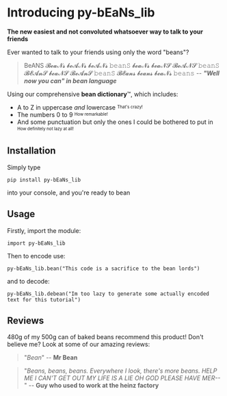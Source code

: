 # Introducing py-bEaNs_lib
**The new easiest and not convoluted whatsoever way to talk to your friends**

Ever wanted to talk to your friends using only the word "beans"?

> BeANS 𝓑𝓮𝓪𝓝𝓼 𝓫𝓮𝓐𝓝𝓼 𝓫𝓮𝓐𝓝𝓼 𝚋𝚎𝚊𝚗𝚂 𝓫𝓮𝓪𝓝𝓼 𝓫𝓮𝓪𝓝𝓢 𝓑𝓮𝓐𝓝𝓢 𝚋𝚎𝚊𝚗𝚂 𝓑𝓔𝓐𝓷𝓢 𝓫𝓮𝓪𝓝𝓢 𝓑𝓮𝓐𝓷𝓢 𝚋𝚎𝚊𝚗𝚂 𝓑𝓔𝓪𝓷𝓼 𝓫𝓮𝓪𝓷𝓼 𝓫𝓮𝓪𝓝𝓼 𝚋𝚎𝚊𝚗𝚜 
-- ***"Well now you can" in bean language***

Using our comprehensive **bean dictionary**™, which includes:
- A to Z in uppercase *and* lowercase 
<sup><sub>That's crazy!</sub></sup>
- The numbers 0 to 9
<sup><sub>How remarkable!</sub></sup>
- And some punctuation but only the ones I could be bothered to put in
<sup><sub>How definitely not lazy at all!</sub></sup>

## Installation
Simply type

    pip install py-bEaNs_lib

into your console, and you're ready to bean
## Usage
Firstly, import the module:

    import py-bEaNs_lib
  Then to encode use:
  

    py-bEaNs_lib.bean("This code is a sacrifice to the bean lords")
   and to decode:
   

    py-bEaNs_lib.debean("Im too lazy to generate some actually encoded text for this tutorial")

## Reviews
480g of my 500g can of baked beans recommend this product!
Don't believe me? Look at some of our amazing reviews:

> "*Bean*"
> -- **Mr Bean**

> "*Beans, beans, beans. Everywhere I look, there's more beans. HELP ME I CAN'T GET OUT  MY LIFE IS A LIE OH GOD PLEASE HAVE MER--*"
> -- **Guy who used to work at the heinz factory**
